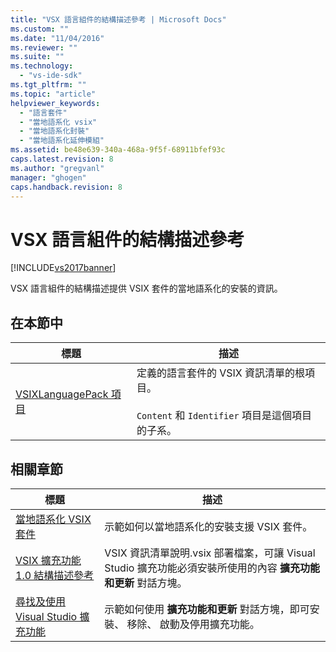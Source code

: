 ```yaml
---
title: "VSX 語言組件的結構描述參考 | Microsoft Docs"
ms.custom: ""
ms.date: "11/04/2016"
ms.reviewer: ""
ms.suite: ""
ms.technology: 
  - "vs-ide-sdk"
ms.tgt_pltfrm: ""
ms.topic: "article"
helpviewer_keywords: 
  - "語言套件"
  - "當地語系化 vsix"
  - "當地語系化封裝"
  - "當地語系化延伸模組"
ms.assetid: be48e639-340a-468a-9f5f-68911bfef93c
caps.latest.revision: 8
ms.author: "gregvanl"
manager: "ghogen"
caps.handback.revision: 8
---
```

# VSX 語言組件的結構描述參考
[!INCLUDE[vs2017banner](../code-quality/includes/vs2017banner.md)]

VSX 語言組件的結構描述提供 VSIX 套件的當地語系化的安裝的資訊。  
  
## 在本節中  
  
|標題|描述|  
|--------|--------|  
|[VSIXLanguagePack 項目](../extensibility/vsixlanguagepack-element-vsix-language-pack-schema.md)|定義的語言套件的 VSIX 資訊清單的根項目。<br /><br /> `Content` 和 `Identifier` 項目是這個項目的子系。|  
  
## 相關章節  
  
|標題|描述|  
|--------|--------|  
|[當地語系化 VSIX 套件](../extensibility/localizing-vsix-packages.md)|示範如何以當地語系化的安裝支援 VSIX 套件。|  
|[VSIX 擴充功能 1.0 結構描述參考](http://msdn.microsoft.com/zh-tw/76e410ec-b1fb-4652-ac98-4a4c52e09a2b)|VSIX 資訊清單說明.vsix 部署檔案，可讓 Visual Studio 擴充功能必須安裝所使用的內容 **擴充功能和更新** 對話方塊。|  
|[尋找及使用 Visual Studio 擴充功能](../ide/finding-and-using-visual-studio-extensions.md)|示範如何使用 **擴充功能和更新** 對話方塊，即可安裝、 移除、 啟動及停用擴充功能。|
